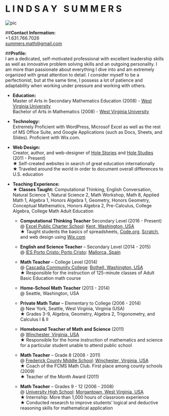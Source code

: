# **L I N D S A Y &nbsp; S U M M E R S**  
![pic]
  
##**Contact Information:**  
+1.631.766.7026  
summers.math@gmail.com  
      
##**Profile:**  
I am a dedicated, self-motivated professional with excellent leadership skills as well as innovative problem solving skills and an outgoing personality. I am more than passionate about everything I dive into and am extremely organized with great attention to detail. I consider myself to be a perfectionist, but at the same time, I possess a lot of patience and adaptability when working under pressure and working with others.  
        
* **Education:**  
      Master of Arts in Secondary Mathematics Education (2008) - [West Virginia University]  
      Bachelor of Arts in Mathematics (2008) - [West Virginia University]  
      
* **Technology:**  
      Extremely Proficient with WordPress, Microsof Excel as well as the rest of MS Office Suite, and Google Applications (such as Docs, Sheets, and Slides).  Proficient with Wix.com.  
      
* **Web Design:**  
      Creator, author, and web-designer of [Hole Stories] and [Hole Studies] (2011 - Present)  
      ★ Self-created websites in search of great education internationally  
      ★ Traveled around the world in order to document overall differences to U.S. education  
      
* **Teaching Experience:**  
      ★ **Classes Taught:** Computational Thinking, English Conversation, Natural Science 1, Natural Science 2, Math Workshop, Math 8, Applied Math 1, Algebra 1, Honors Algebra 1, Geometry, Honors Geometry, Conceptual Mathematics, Honors Algebra 2, Pre-Calculus, College Algebra, College Math Adult Education  
      
  * **Computational Thinking Teacher** Secondary Level (2016 - Present)   
  @ [Excel Public Charter School]: [Kent, Washington, USA]  
  ★ Taught students the basics of spreadsheets, [Code.org], [Scratch], and web design using [Wix.com]  
      
  * **English and Science Teacher** – Secondary Level (2014 - 2015)   
  @ [IES Porto Cristo: Porto Cristo]: [Mallorca, Spain]  
  
  * **Math Teacher** – College Level (2014)  
  @ [Cascadia Community College]: [Bothell, Washington, USA]  
  ★ Responsible for the instruction of 125-minute classes of Adult Basic Education math course  
  
  * **Home-School Math Teacher** (2013 - 2014)  
  @ Seattle, Washington, USA  
  
  * **Private Math Tutor** – Elementary to College (2006 - 2014)  
  @ New York, Seattle, West Virginia, Virginia (USA)  
  ★ Grades 3-9, Algebra, Geometry, Algebra 2, Trigonometry, and Calculus I & II  
  
  * **Homebound Teacher of Math and Science** (2011)  
  @ [Winchester, Virginia, USA]  
  ★ Responsible for the home instruction of mathematics and science for a particular student unable to attend public school  
 
  * **Math Teacher** – Grade 8 (2008 - 2011)  
  @ [Frederick County Middle School]: [Winchester, Virginia, USA]  
  ★ Coach of the FCMS Math Club. First place among county schools (2009)  
  ★ Teacher of the Month Award (2011)  
  
  * **Math Teacher** – Grades 9 - 12 (2006 - 2008)  
  @ [University High School]: [Morgantown, West Virginia, USA]  
  ★ Internship: More than 1,000 hours of classroom experience  
  ★ Conducted research to improve students’ logical and deductive reasoning skills for mathematical application  
   
  
[Hole Stories]: http://www.holestories.com
[Hole Studies]: http://www.holestudies.com
[Code.org]: http://www.code.org
[Wix.com]: http://www.wix.com
[Scratch]: https://scratch.mit.edu/

[pic]:  http://www.holestories.com/wp-content/uploads/2017/02/Life-Line-Picture.png

[West Virginia University]: http://www.wvu.edu

[Excel Public Charter School]: http://excelwa.org/
[Kent, Washington, USA]: https://www.google.com/maps/place/Excel+Public+Charter+School/@47.573636,-122.3616382,11z/data=!4m5!3m4!1s0x54905dafb115aef7:0x6e46cde67c69981c!8m2!3d47.428902!4d-122.19547

[IES Porto Cristo: Porto Cristo]: http://www.iesportocristo.net/
[Mallorca, Spain]: https://www.google.com/maps/place/07680+Porto+Cristo,+Balearic+Islands,+Spain/@40.835994,-1.6738414,6z/data=!4m5!3m4!1s0x1296413bc7f5e825:0x7b948646a36e4626!8m2!3d39.5441348!4d3.3368181

[Cascadia Community College]: http://www.cascadia.edu/
[Bothell, Washington, USA]: https://www.google.com/maps/place/Cascadia+College/@47.7140002,-122.3656987,11z/data=!4m5!3m4!1s0x54900e65a69acf63:0x250fc4b08f381ec2!8m2!3d47.761099!4d-122.192664

[Frederick County Middle School]: http://fcm.frederick.k12.va.us/
[Winchester, Virginia, USA]: https://www.google.com/maps/place/Winchester,+VA+22601/@39.1849461,-79.465229,7z/data=!4m5!3m4!1s0x89b5eef740674ac1:0x91b50a0f9c168184!8m2!3d39.1856597!4d-78.1633341

[University High School]: http://hawks.mono.k12.wv.us/
[Morgantown, West Virginia, USA]: https://www.google.com/maps/place/Morgantown,+WV/@38.6810642,-84.6895592,6z/data=!4m5!3m4!1s0x88357b684185333d:0x78bee909ab8d43e4!8m2!3d39.629526!4d-79.9558968
